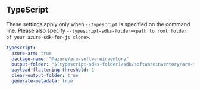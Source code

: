 ## TypeScript

These settings apply only when `--typescript` is specified on the command line.
Please also specify `--typescript-sdks-folder=<path to root folder of your azure-sdk-for-js clone>`.

``` yaml $(typescript)
typescript:
  azure-arm: true
  package-name: "@azure/arm-softwareinventory"
  output-folder: "$(typescript-sdks-folder)/sdk/softwareinventory/arm-softwareinventory"
  payload-flattening-threshold: 1
  clear-output-folder: true
  generate-metadata: true
```
